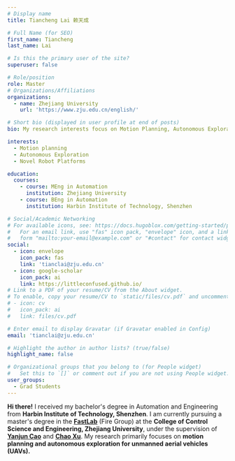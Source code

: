 ```yaml
---
# Display name
title: Tiancheng Lai 赖天成

# Full Name (for SEO)
first_name: Tiancheng
last_name: Lai

# Is this the primary user of the site?
superuser: false

# Role/position
role: Master
# Organizations/Affiliations
organizations:
  - name: Zhejiang University
    url: 'https://www.zju.edu.cn/english/'

# Short bio (displayed in user profile at end of posts)
bio: My research interests focus on Motion Planning, Autonomous Exploration, etc.

interests:
  - Motion planning
  - Autonomous Exploration
  - Novel Robot Platforms

education:
  courses:
    - course: MEng in Automation
      institution: Zhejiang University
    - course: BEng in Automation
      institution: Harbin Institute of Technology, Shenzhen

# Social/Academic Networking
# For available icons, see: https://docs.hugoblox.com/getting-started/page-builder/#icons
#   For an email link, use "fas" icon pack, "envelope" icon, and a link in the
#   form "mailto:your-email@example.com" or "#contact" for contact widget.
social:
  - icon: envelope
    icon_pack: fas
    link: 'tianclai@zju.edu.cn'
  - icon: google-scholar
    icon_pack: ai
    link: https://littleconfused.github.io/
# Link to a PDF of your resume/CV from the About widget.
# To enable, copy your resume/CV to `static/files/cv.pdf` and uncomment the lines below.
# - icon: cv
#   icon_pack: ai
#   link: files/cv.pdf

# Enter email to display Gravatar (if Gravatar enabled in Config)
email: 'tianclai@zju.edu.cn'

# Highlight the author in author lists? (true/false)
highlight_name: false

# Organizational groups that you belong to (for People widget)
#   Set this to `[]` or comment out if you are not using People widget.
user_groups:
  - Grad Students
---
```


**Hi there!** I received my bachelor's degree in Automation and Engineering from **Harbin Institute of Technology, Shenzhen**. I am currently pursuing a master's degree in the **[FastLab](http://zju-fast.com/)** (Fire Group) at the **College of Control Science and Engineering, Zhejiang University**, under the supervision of **[Yanjun Cao](http://zju-fast.com/research-group/yanjun-cao/)** and **[Chao Xu](http://zju-fast.com/research-group/chao-xu/)**. My research primarily focuses on **motion planning and autonomous exploration for unmanned aerial vehicles (UAVs).**

